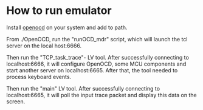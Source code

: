 
# How to run emulator  

Install [openocd](https://github.com/openocd-org/openocd) on your system and add to path.  

From ./OpenOCD, run the "runOCD_mdr" script, which will launch the tcl server on the local host:6666.  

Then run the "TCP_task_trace"- LV tool. After successfully connecting to localhost:6666, it will configure OpenOCD, some MCU components and start another server on localhost:6665. After that, the tool needed to process keyboard events. 

Then run the "main" LV tool. After successfully connecting to localhost:6665, it will poll the input trace packet and display this data on the screen.

